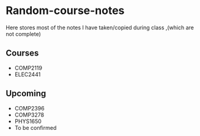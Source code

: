 # Random-course-notes
Here stores most of the notes I have taken/copied during class ,(which are not complete)

## Courses
- COMP2119
- ELEC2441

## Upcoming
- COMP2396
- COMP3278
- PHYS1650
- To be confirmed
